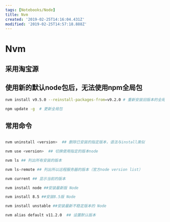 ```yaml
---
tags: [Notebooks/Node]
title: Nvm
created: '2019-02-25T14:16:04.431Z'
modified: '2019-02-25T14:57:18.888Z'
---
```


# Nvm

## 采用淘宝源

## 使用新的默认node包后，无法使用npm全局包

```bash
nvm install v9.5.0 --reinstall-packages-from=v9.2.0 # 重新安装旧版本的全局包

npm update -g  # 更新全局包
```


## 常用命令


```bash

nvm uninstall <version>  ## 删除已安装的指定版本，语法与install类似

nvm use <version>  ## 切换使用指定的版本node

nvm ls ## 列出所有安装的版本

nvm ls-remote ## 列出所以远程服务器的版本（官方node version list）

nvm current ## 显示当前的版本

nvm install node ##安装最新版 Node

nvm install 8.5 ##安装8.5版 Node

nvm install unstable ##安装最新不稳定版本的 Node

nvm alias default v11.2.0  ## 设置默认版本

```
